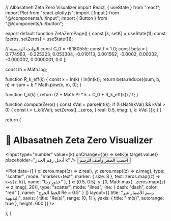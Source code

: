 // Albasatneh Zeta Zero Visualizer import React, { useState } from "react"; import Plot from "react-plotly.js"; import { Input } from "@/components/ui/input"; import { Button } from "@/components/ui/button";

export default function ZetaZeroPage() { const [k, setK] = useState(1); const [zeros, setZeros] = useState([]);

// الثوابت الرسمية const C_0 = -6.180555; const f = 1.0; const beta = [ 0.774963, -0.225223, 0.053304, -0.010113, 0.001562, -0.0002, 0.00002, -0.000002, 0.0000001, 0.0 ];

const ln = Math.log;

function R_k_eff(k) { const x = ln(k) / ln(ln(k)); return beta.reduce((sum, b, n) => sum + b * Math.pow(x, n), 0); }

function t_k(k) { return (2 * Math.PI * k + C_0 + R_k_eff(k)) / f; }

function computeZero() { const kVal = parseInt(k); if (!isNaN(kVal) && kVal > 0) { const t = t_k(kVal); setZeros([...zeros, { real: 0.5, imag: t, k: kVal }]); } }

return ( <div className="p-6 max-w-3xl mx-auto"> <h1 className="text-2xl font-bold mb-4">🎯 Albasatneh Zeta Zero Visualizer</h1> <div className="flex gap-2 mb-4"> <Input type="number" value={k} onChange={(e) => setK(e.target.value)} placeholder="أدخل رقم الجذر k" /> <Button onClick={computeZero}>احسب الصفر وأضف للرسم</Button> </div>

<Plot
    data={[
      {
        x: zeros.map((z) => z.real),
        y: zeros.map((z) => z.imag),
        type: "scatter",
        mode: "markers+text",
        marker: { size: 8 },
        text: zeros.map((z) => `k=${z.k}`),
        name: "جذور زيتا"
      },
      {
        x: [0.5, 0.5],
        y: [0, Math.max(...zeros.map((z) => z.imag), 20)],
        type: "scatter",
        mode: "lines",
        line: { dash: "dash", color: "red" },
        name: "الخط الحرج Re = 0.5"
      }
    ]}
    layout={{
      title: "رسم الأصفار غير البديهية",
      xaxis: { title: "Re(s)", range: [0, 1] },
      yaxis: { title: "Im(s)", autorange: true },
      height: 600
    }}
  />
</div>

); }

